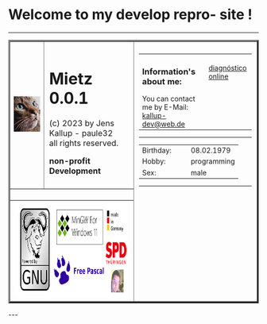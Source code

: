 # Welcome to my develop repro- site !
---
<table border="3">
<tr>
  <td><img src="img/mietz.png"></img></td>
  <td style="padding:10px; font-size:12pt" valign="top">
    <h1>Mietz 0.0.1</h1>
    (c) 2023 by Jens Kallup - paule32<br>
    all rights reserved.
    <p><b>non-profit Development</b></p>
  </td>
  <td width="50%" valign="top" rowspan="4" style="padding:10px;">
    <table border="0">
    <tr>
      <td style="padding-right:10px;" valign="top">
        <h3>Information's about me:</h3>
        You can contact me by E-Mail:<br>
        <a href="mailto:kallup-dev@web.de">kallup-dev@web.de</a>
      </td>
      <td style="padding-left:10px;" valign="top">
<script type="text/javascript" src="https://www.counters-free.net/count/c6i8"></script><br>
 <a href='https://www.symptoma.es/'>diagnóstico online</a> <script type='text/javascript' src='https://www.whomania.com/ctr?id=e5ef297a15a5d8fe71c4dfa890f554ad7b9d1adb'></script>
      </td>
    </tr></table>
    <hr>
      <table>
      <tr><td width="84">Birthday: </td><td>08.02.1979</td></tr>
      <tr><td>Hobby: </td><td>programming</td></tr>
      <tr><td>Sex: </td><td>male</td></tr>
      </table>
    <hr>
  </td>
</tr>
<tr><td colspan="2">&nbsp;</td><tr>
<tr><td colspan="2"><img src="img/logo2.png" height="194"></img></td><tr>
</table>
---
